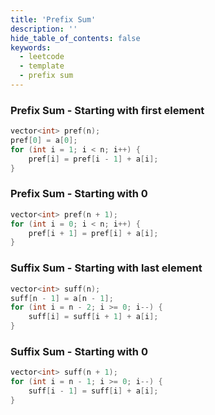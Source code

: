 ```yaml
---
title: 'Prefix Sum'
description: ''
hide_table_of_contents: false
keywords:
  - leetcode
  - template
  - prefix sum
---
```


### Prefix Sum - Starting with first element

<Tabs>
<TabItem value="cpp" label="C++">

```cpp
vector<int> pref(n);
pref[0] = a[0];
for (int i = 1; i < n; i++) {
    pref[i] = pref[i - 1] + a[i];
}
```

</TabItem>
</Tabs>

### Prefix Sum - Starting with 0

<Tabs>
<TabItem value="cpp" label="C++">

```cpp
vector<int> pref(n + 1);
for (int i = 0; i < n; i++) {
	pref[i + 1] = pref[i] + a[i];
}
```

</TabItem>
</Tabs>

### Suffix Sum - Starting with last element

<Tabs>
<TabItem value="cpp" label="C++">

```cpp
vector<int> suff(n);
suff[n - 1] = a[n - 1];
for (int i = n - 2; i >= 0; i--) {
	suff[i] = suff[i + 1] + a[i];
}
```

</TabItem>
</Tabs>

### Suffix Sum - Starting with 0

<Tabs>
<TabItem value="cpp" label="C++">

```cpp
vector<int> suff(n + 1);
for (int i = n - 1; i >= 0; i--) {
	suff[i - 1] = suff[i] + a[i];
}
```

</TabItem>
</Tabs>
